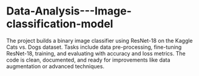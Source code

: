 # Data-Analysis---Image-classification-model
The project builds a binary image classifier using ResNet-18 on the Kaggle Cats vs. Dogs dataset. Tasks include data pre-processing, fine-tuning ResNet-18, training, and evaluating with accuracy and loss metrics. The code is clean, documented, and ready for improvements like data augmentation or advanced techniques.
